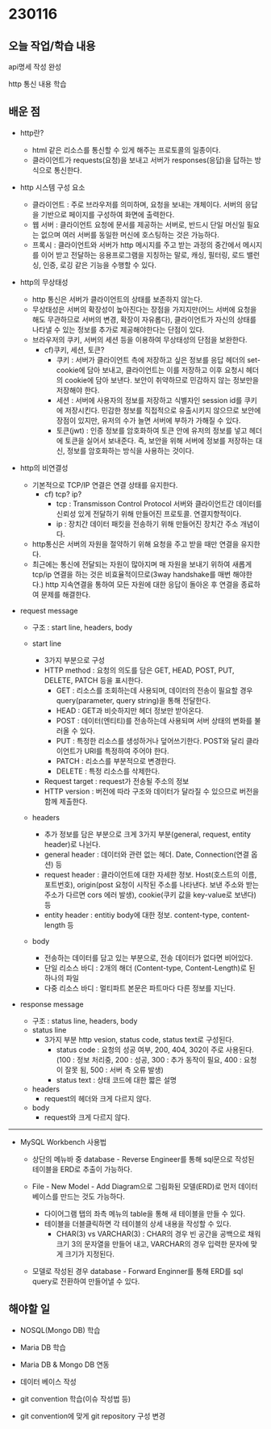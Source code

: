 # 230116

## 오늘 작업/학습 내용

api명세 작성 완성

http 통신 내용 학습

## 배운 점

- http란?
	- html 같은 리소스를 통신할 수 있게 해주는 프로토콜의 일종이다.
	- 클라이언트가 requests(요청)을 보내고 서버가 responses(응답)을 답하는 방식으로 통신한다.

- http 시스템 구성 요소
	- 클라이언트 : 주로 브라우저를 의미하며, 요청을 보내는 개체이다. 서버의 응답을 기반으로 페이지를 구성하여 화면에 출력한다.
	- 웹 서버 : 클라이언트 요청에 문서를 제공하는 서버로, 반드시 단일 머신일 필요는 없으며 여러 서버를 동일한 머신에 호스팅하는 것은 가능하다.
	- 프록시 : 클라이언트와 서버가 http 메시지를 주고 받는 과정의 중간에서 메시지를 이어 받고 전달하는 응용프로그램을 지칭하는 말로, 캐싱, 필터링, 로드 밸런싱, 인증, 로깅 같은 기능을 수행할 수 있다.

- http의 무상태성
	- http 통신은 서버가 클라이언트의 상태를 보존하지 않는다.
	- 무상태성은 서버의 확장성이 높아진다는 장점을 가지지만(어느 서버에 요청을 해도 무관하므로 서버의 변경, 확장이 자유롭다), 클라이언트가 자신의 상태를 나타낼 수 있는 정보를 추가로 제공해야한다는 단점이 있다.
	- 브라우저의 쿠키, 서버의 세션 등을 이용하여 무상태성의 단점을 보완한다.	
		- cf)쿠키, 세션, 토큰?
			- 쿠키 : 서버가 클라이언트 측에 저장하고 싶은 정보를 응답 헤더의 set-cookie에 담아 보내고, 클라이언트는 이를 저장하고 이후 요청시 헤더의 cookie에 담아 보낸다. 보안이 취약하므로 민감하지 않는 정보만을 저장해야 한다.
			- 세션 : 서버에 사용자의 정보를 저장하고 식별자인 session id를 쿠키에 저장시킨다. 민감한 정보를 직접적으로 유출시키지 않으므로 보안에 장점이 있지만, 유저의 수가 늘면 서버에 부하가 가해질 수 있다.
			- 토큰(jwt) :  인증 정보를 암호화하여 토큰 안에 유저의 정보를 넣고 헤더에 토큰을 실어서 보내준다. 즉, 보안을 위해 서버에 정보를 저장하는 대신, 정보를 암호화하는 방식을 사용하는 것이다.
				
- http의 비연결성
	- 기본적으로 TCP/IP 연결은 연결 상태를 유지한다.
		- cf) tcp? ip?
			- tcp : Transmisson Control Protocol 서버와 클라이언트간 데이터를 신뢰성 있게 전달하기 위해 만들어진 프로토콜. 연결지향적이다.
			- ip : 장치간 데이터 패킷을 전송하기 위해 만들어진 장치간 주소 개념이다. 
	- http통신은 서버의 자원을 절약하기 위해 요청을 주고 받을 때만 연결을 유지한다.
	- 최근에는 통신에 전달되는 자원이 많아지며 매 자원을 보내기 위하여 새롭게 tcp/ip 연결을 하는 것은 비효율적이므로(3way handshake를 매번 해야한다.) http 지속연결을 통하여 모든 자원에 대한 응답이 돌아온 후 연결을 종료하여 문제를 해결한다. 

- request message
	- 구조 : start line, headers, body
	- start line
		- 3가지 부분으로 구성
		- HTTP method : 요청의 의도를 담은 GET, HEAD, POST, PUT, DELETE, PATCH 등을 표시한다.
			- GET : 리소스를 조회하는데 사용되며, 데이터의 전송이 필요할 경우 query(parameter, query string)을 통해 전달한다.
			- HEAD : GET과 비슷하지만 헤더 정보만 받아온다.
			- POST : 데이터(엔티티)를 전송하는데 사용되며 서버 상태의 변화를 불러올 수 있다. 
			- PUT : 특정한 리소스를 생성하거나 덮어쓰기한다. POST와 달리 클라이언트가 URI를 특정하여 주어야 한다.
			- PATCH : 리소스를 부분적으로 변경한다.
			- DELETE : 특정 리소스를 삭제한다.
		- Request target : request가 전송될 주소의 정보
		- HTTP version : 버전에 따라 구조와 데이터가 달라질 수 있으므로 버전을 함께 제출한다.
	
	- headers
		- 추가 정보를 담은 부분으로 크게 3가지 부분(general, request, entity header)로 나뉜다.
		- general header : 데이터와 관련 없는 헤더. Date, Connection(연결 옵션) 등
		- request header : 클라이언트에 대한 자세한 정보. Host(호스트의 이름, 포트번호), origin(post 요청이 시작된 주소를 나타낸다. 보낸 주소와 받는 주소가 다르면 cors 에러 발생), cookie(쿠키 값을 key-value로 보낸다) 등
		- entity header : entitiy body에 대한 정보. content-type, content-length 등
	
	- body
		- 전송하는 데이터를 담고 있는 부분으로, 전송 데이터가 없다면 비어있다.
		- 단일 리소스 바디 : 2개의 해더 (Content-type, Content-Length)로 된 하나의 파일
		- 다중 리소스 바디 : 멀티파트 본문은 파트마다 다른 정보를 지닌다.


- response message
	- 구조 : status line, headers, body
	- status line
		- 3가지 부분 http vesion, status code, status text로 구성된다.
			- status code : 요청의 성공 여부, 200, 404, 302이 주로 사용된다. (100 : 정보 처리중, 200 : 성공, 300 : 추가 동작이 필요, 400 : 요청이 잘못 됨, 500 : 서버 측 오류 발생)	
			- status text : 상태 코드에 대한 짧은 설명
	- headers		
		- request의 헤더와 크게 다르지 않다.
	- body
		- request와 크게 다르지 않다.


---------------------------------------------------------------------------------------

- MySQL Workbench 사용법

	- 상단의 메뉴바 중 database - Reverse Engineer를 통해 sql문으로 작성된 테이블을 ERD로 추출이 가능하다.
	- File - New Model - Add Diagram으로 그림화된 모델(ERD)로 먼저 데이터베이스를 만드는 것도 가능하다.
		- 다이어그램 탭의 좌측 메뉴의 table을 통해 새 테이블을 만들 수 있다.
		- 테이블을 더블클릭하면 각 테이블의 상세 내용을 작성할 수 있다.
			- CHAR(3) vs VARCHAR(3) :  CHAR의 경우 빈 공간을 공백으로 채워 크기 3의 문자열을 만들어 내고, VARCHAR의 경우 입력한 문자에 맞게 크기가 지정된다.
			
	- 모델로 작성된 경우 database - Forward Enginner를 통해 ERD를 sql query로 전환하여 만들어낼 수 있다.

## 해야할 일
- NOSQL(Mongo DB) 학습

- Maria DB 학습

- Maria DB & Mongo DB 연동

- 데이터 베이스 작성

- git convention 학습(이슈 작성법 등)

- git convention에 맞게 git repository 구성 변경
